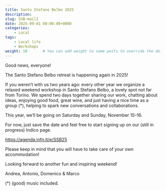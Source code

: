 ```yaml
---
title: Santo Stefano Belbo 2025
description: 
slug: SSB-mail2
date: 2025-09-01 00:00:00+0000
categories:
    - Local
tags:
    - Local life
    - Workshops
weight: 10       # You can add weight to some posts to override the default sorting (date descending)
---
```


Good news, everyone!

The Santo Stefano Belbo retreat is happening again in 2025!

If you weren’t with us two years ago: every other year we organize a relaxed weekend workshop in Santo Stefano Belbo, a lovely spot not far from Torino. We spend two days together sharing our work, chatting about ideas, enjoying good food, great wine, and just having a nice time as a group (*), helping to spark new conversations and collaborations.

This year, we’ll be going on Saturday and Sunday, November 15–16.

For now, just save the date and feel free to start signing up on our (still in progress) Indico page.

https://agenda.infn.it/e/SSB25

Please keep in mind that you will have to take care of your own accommodation!

Looking forward to another fun and inspiring weekend!

Andrea, Antonio, Domenico & Marco

(*) (good) music included.

